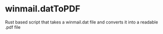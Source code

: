 # winmail.datToPDF
Rust based script that takes a winmail.dat file and converts it into a readable .pdf file
